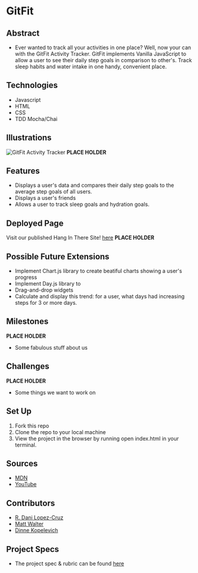 # GitFit

## Abstract
  - Ever wanted to track all your activities in one place? Well, now your can with the GitFit Activity Tracker. GitFit implements Vanilla JavaScript to allow a user to see their daily step goals in comparison to other's. Track sleep habits and water intake in one handy, convenient place. 

## Technologies
  - Javascript
  - HTML
  - CSS
  - TDD Mocha/Chai

## Illustrations
  ![GitFit Activity Tracker](https://user-images.githubusercontent.com/63877492/188251466-9bbd39dd-4cc1-46c3-841c-da3945b221d8.png)
  **PLACE HOLDER**

## Features
- Displays a user's data and compares their daily step goals to the average step goals of all users.
- Displays a user's friends
- Allows a user to track sleep goals and hydration goals.

## Deployed Page
Visit our published Hang In There Site! [here](https://jdeloach03.github.io/whats-for-dinner/)
**PLACE HOLDER**

## Possible Future Extensions
  - Implement Chart.js library to create beatiful charts showing a user's progress
  - Implement Day.js library to 
  - Drag-and-drop widgets
  - Calculate and display this trend: for a user, what days had increasing steps for 3 or more days.

## Milestones
**PLACE HOLDER**
- Some fabulous stuff about us

## Challenges 
**PLACE HOLDER**
- Some things we want to work on

## Set Up
1. Fork this repo  
2. Clone the repo to your local machine
3. View the project in the browser by running open index.html in your terminal.

## Sources
  - [MDN](http://developer.mozilla.org/en-US/)
  - [YouTube](https://www.youtube.com/)

## Contributors
  - [R. Dani Lopez-Cruz](https://github.com/BertoCruz)
  - [Matt Walter](https://github.com/MattWalterTX)
  - [Dinne Kopelevich](https://github.com/DinneK)

## Project Specs
  - The project spec & rubric can be found [here](https://frontend.turing.edu/projects/Fitlit-part-one.html)